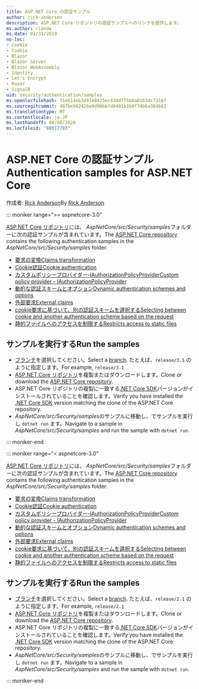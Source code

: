 ```yaml
---
title: ASP.NET Core の認証サンプル
author: rick-anderson
description: ASP.NET Core リポジトリの認証サンプルへのリンクを提供します。
ms.author: riande
ms.date: 01/31/2019
no-loc:
- cookie
- Cookie
- Blazor
- Blazor Server
- Blazor WebAssembly
- Identity
- Let's Encrypt
- Razor
- SignalR
uid: security/authentication/samples
ms.openlocfilehash: 71e614eb3d91e8425ec430d775b8a0163dc7258f
ms.sourcegitcommit: 497be502426e9d90bb7d0401b1b9f74b6a384682
ms.translationtype: MT
ms.contentlocale: ja-JP
ms.lasthandoff: 08/08/2020
ms.locfileid: "88017793"
---
```

# <a name="authentication-samples-for-aspnet-core"></a><span data-ttu-id="b1396-103">ASP.NET Core の認証サンプル</span><span class="sxs-lookup"><span data-stu-id="b1396-103">Authentication samples for ASP.NET Core</span></span>

<span data-ttu-id="b1396-104">作成者: [Rick Anderson](https://twitter.com/RickAndMSFT)</span><span class="sxs-lookup"><span data-stu-id="b1396-104">By [Rick Anderson](https://twitter.com/RickAndMSFT)</span></span>

::: moniker range=">= aspnetcore-3.0"

<span data-ttu-id="b1396-105">[ASP.NET Core リポジトリ](https://github.com/dotnet/AspNetCore)には、 *AspNetCore/src/Security/samples*フォルダーに次の認証サンプルが含まれています。</span><span class="sxs-lookup"><span data-stu-id="b1396-105">The [ASP.NET Core repository](https://github.com/dotnet/AspNetCore) contains the following authentication samples in the *AspNetCore/src/Security/samples* folder:</span></span>

* [<span data-ttu-id="b1396-106">要求の変換</span><span class="sxs-lookup"><span data-stu-id="b1396-106">Claims transformation</span></span>](https://github.com/dotnet/AspNetCore/tree/release/3.1/src/Security/samples/ClaimsTransformation)
* <span data-ttu-id="b1396-107">[Cookie認証](https://github.com/dotnet/AspNetCore/tree/release/3.1/src/Security/samples/Cookies)</span><span class="sxs-lookup"><span data-stu-id="b1396-107">[Cookie authentication](https://github.com/dotnet/AspNetCore/tree/release/3.1/src/Security/samples/Cookies)</span></span>
* [<span data-ttu-id="b1396-108">カスタムポリシープロバイダー-IAuthorizationPolicyProvider</span><span class="sxs-lookup"><span data-stu-id="b1396-108">Custom policy provider - IAuthorizationPolicyProvider</span></span>](https://github.com/dotnet/AspNetCore/tree/release/3.1/src/Security/samples/CustomPolicyProvider)
* [<span data-ttu-id="b1396-109">動的な認証スキームとオプション</span><span class="sxs-lookup"><span data-stu-id="b1396-109">Dynamic authentication schemes and options</span></span>](https://github.com/dotnet/AspNetCore/tree/release/3.1/src/Security/samples/DynamicSchemes)
* <span data-ttu-id="b1396-110">[外部要求](https://github.com/dotnet/AspNetCore/tree/release/3.1/src/Security/samples/Identity.ExternalClaims)</span><span class="sxs-lookup"><span data-stu-id="b1396-110">[External claims](https://github.com/dotnet/AspNetCore/tree/release/3.1/src/Security/samples/Identity.ExternalClaims)</span></span>
* [<span data-ttu-id="b1396-111">cookie要求に基づいて、別の認証スキームを選択する</span><span class="sxs-lookup"><span data-stu-id="b1396-111">Selecting between cookie and another authentication scheme based on the request</span></span>](https://github.com/dotnet/AspNetCore/tree/release/3.1/src/Security/samples/PathSchemeSelection)
* [<span data-ttu-id="b1396-112">静的ファイルへのアクセスを制限する</span><span class="sxs-lookup"><span data-stu-id="b1396-112">Restricts access to static files</span></span>](https://github.com/dotnet/AspNetCore/tree/release/3.1/src/Security/samples/StaticFilesAuth)

## <a name="run-the-samples"></a><span data-ttu-id="b1396-113">サンプルを実行する</span><span class="sxs-lookup"><span data-stu-id="b1396-113">Run the samples</span></span>

* <span data-ttu-id="b1396-114">[ブランチ](https://github.com/dotnet/AspNetCore)を選択してください。</span><span class="sxs-lookup"><span data-stu-id="b1396-114">Select a [branch](https://github.com/dotnet/AspNetCore).</span></span> <span data-ttu-id="b1396-115">たとえば、`release/3.1` のように指定します。</span><span class="sxs-lookup"><span data-stu-id="b1396-115">For example, `release/3.1`</span></span>
* <span data-ttu-id="b1396-116">[ASP.NET Core リポジトリ](https://github.com/dotnet/AspNetCore)を複製またはダウンロードします。</span><span class="sxs-lookup"><span data-stu-id="b1396-116">Clone or download the [ASP.NET Core repository](https://github.com/dotnet/AspNetCore).</span></span>
* <span data-ttu-id="b1396-117">ASP.NET Core リポジトリの複製に一致する[.NET Core SDK](https://dotnet.microsoft.com/download/dotnet-core)バージョンがインストールされていることを確認します。</span><span class="sxs-lookup"><span data-stu-id="b1396-117">Verify you have installed the [.NET Core SDK](https://dotnet.microsoft.com/download/dotnet-core) version matching the clone of the ASP.NET Core repository.</span></span>
* <span data-ttu-id="b1396-118">*AspNetCore/src/Security/samples*のサンプルに移動し、でサンプルを実行し `dotnet run` ます。</span><span class="sxs-lookup"><span data-stu-id="b1396-118">Navigate to a sample in *AspNetCore/src/Security/samples* and run the sample with `dotnet run`.</span></span>

::: moniker-end

::: moniker range="< aspnetcore-3.0"

<span data-ttu-id="b1396-119">[ASP.NET Core リポジトリ](https://github.com/dotnet/AspNetCore)には、 *AspNetCore/src/Security/samples*フォルダーに次の認証サンプルが含まれています。</span><span class="sxs-lookup"><span data-stu-id="b1396-119">The [ASP.NET Core repository](https://github.com/dotnet/AspNetCore) contains the following authentication samples in the *AspNetCore/src/Security/samples* folder:</span></span>

* [<span data-ttu-id="b1396-120">要求の変換</span><span class="sxs-lookup"><span data-stu-id="b1396-120">Claims transformation</span></span>](https://github.com/dotnet/AspNetCore/tree/release/2.1/src/Security/samples/ClaimsTransformation)
* <span data-ttu-id="b1396-121">[Cookie認証](https://github.com/dotnet/AspNetCore/tree/release/2.1/src/Security/samples/Cookies)</span><span class="sxs-lookup"><span data-stu-id="b1396-121">[Cookie authentication](https://github.com/dotnet/AspNetCore/tree/release/2.1/src/Security/samples/Cookies)</span></span>
* [<span data-ttu-id="b1396-122">カスタムポリシープロバイダー-IAuthorizationPolicyProvider</span><span class="sxs-lookup"><span data-stu-id="b1396-122">Custom policy provider - IAuthorizationPolicyProvider</span></span>](https://github.com/dotnet/AspNetCore/tree/2.1.3/src/Security/samples/CustomPolicyProvider)
* [<span data-ttu-id="b1396-123">動的な認証スキームとオプション</span><span class="sxs-lookup"><span data-stu-id="b1396-123">Dynamic authentication schemes and options</span></span>](https://github.com/dotnet/AspNetCore/tree/release/2.1/src/Security/samples/DynamicSchemes)
* <span data-ttu-id="b1396-124">[外部要求](https://github.com/dotnet/AspNetCore/tree/release/2.1/src/Security/samples/Identity.ExternalClaims)</span><span class="sxs-lookup"><span data-stu-id="b1396-124">[External claims](https://github.com/dotnet/AspNetCore/tree/release/2.1/src/Security/samples/Identity.ExternalClaims)</span></span>
* [<span data-ttu-id="b1396-125">cookie要求に基づいて、別の認証スキームを選択する</span><span class="sxs-lookup"><span data-stu-id="b1396-125">Selecting between cookie and another authentication scheme based on the request</span></span>](https://github.com/dotnet/AspNetCore/tree/release/2.1/src/Security/samples/PathSchemeSelection)
* [<span data-ttu-id="b1396-126">静的ファイルへのアクセスを制限する</span><span class="sxs-lookup"><span data-stu-id="b1396-126">Restricts access to static files</span></span>](https://github.com/dotnet/AspNetCore/tree/2.1.3/src/Security/samples/StaticFilesAuth)

## <a name="run-the-samples"></a><span data-ttu-id="b1396-127">サンプルを実行する</span><span class="sxs-lookup"><span data-stu-id="b1396-127">Run the samples</span></span>

* <span data-ttu-id="b1396-128">[ブランチ](https://github.com/dotnet/AspNetCore)を選択してください。</span><span class="sxs-lookup"><span data-stu-id="b1396-128">Select a [branch](https://github.com/dotnet/AspNetCore).</span></span> <span data-ttu-id="b1396-129">たとえば、`release/2.1` のように指定します。</span><span class="sxs-lookup"><span data-stu-id="b1396-129">For example, `release/2.1`</span></span>
* <span data-ttu-id="b1396-130">[ASP.NET Core リポジトリ](https://github.com/dotnet/AspNetCore)を複製またはダウンロードします。</span><span class="sxs-lookup"><span data-stu-id="b1396-130">Clone or download the [ASP.NET Core repository](https://github.com/dotnet/AspNetCore).</span></span>
* <span data-ttu-id="b1396-131">ASP.NET Core リポジトリの複製に一致する[.NET Core SDK](https://dotnet.microsoft.com/download/dotnet-core)バージョンがインストールされていることを確認します。</span><span class="sxs-lookup"><span data-stu-id="b1396-131">Verify you have installed the [.NET Core SDK](https://dotnet.microsoft.com/download/dotnet-core) version matching the clone of the ASP.NET Core repository.</span></span>
* <span data-ttu-id="b1396-132">*AspNetCore/src/Security/samples*のサンプルに移動し、でサンプルを実行し `dotnet run` ます。</span><span class="sxs-lookup"><span data-stu-id="b1396-132">Navigate to a sample in *AspNetCore/src/Security/samples* and run the sample with `dotnet run`.</span></span>

::: moniker-end
